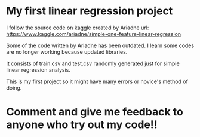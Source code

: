 # My first linear regression project

I follow the source code on kaggle created by Ariadne
url: https://www.kaggle.com/ariadne/simple-one-feature-linear-regression

Some of the code written by Ariadne has been outdated.
I learn some codes are no longer working because updated libraries.

It consists of train.csv and test.csv randomly generated just for simple linear regression analysis.

This is my first project so it might have many errors or novice's method of doing.

# Comment and give me feedback to anyone who try out my code!!